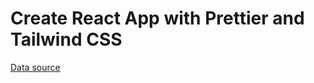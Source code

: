 # Create React App with Prettier and Tailwind CSS

[Data source](my-json-server.typicode.com/claim-academy-js/products/products)
